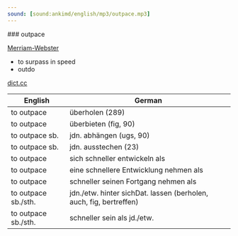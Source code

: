 ```yaml
---
sound: [sound:ankimd/english/mp3/outpace.mp3]
---
```


\### outpace

[Merriam-Webster](https://www.merriam-webster.com/dictionary/outpace)

- to surpass in speed
- outdo

[dict.cc](https://www.dict.cc/outpace)

| English        | German       |
| -------------- | ------------ |
| to outpace | überholen (289) |
| to outpace | überbieten (fig, 90) |
| to outpace sb. | jdn. abhängen (ugs, 90) |
| to outpace sb. | jdn. ausstechen (23) |
| to outpace | sich schneller entwickeln als |
| to outpace | eine schnellere Entwicklung nehmen als |
| to outpace | schneller seinen Fortgang nehmen als |
| to outpace sb./sth. | jdn./etw. hinter sichDat. lassen (berholen, auch, fig, bertreffen) |
| to outpace sb./sth. | schneller sein als jd./etw. |
